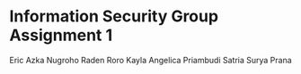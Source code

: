 <h1>Information Security Group Assignment 1</h1>

Eric Azka Nugroho
Raden Roro Kayla Angelica Priambudi
Satria Surya Prana
